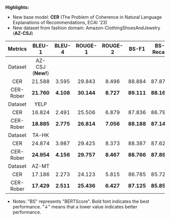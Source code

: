 **Highlights:**
- New base model: **CER** (The Problem of Coherence in Natural Language Explanations of Recommendations, ECAI '23)
- New dataset from fashion domain: Amazon-ClothingShoesAndJewelry (**AZ-CSJ**)

|          Metrics          |   BLEU-1   | BLEU-4 | ROUGE-1 | ROUGE-2 |BS-F1 |BS-Recall|BS-Precision| MAE (&darr;) |
|:-------------------------:|:----------:|:------:|:-------:|:-------:|:----------:|:---------:|:---------:|:-------:|
| Dataset | AZ-CSJ (**New!**) |        |         |         |            |           |           |         |
|            CER            |   21.588   | 3.595  | 29.843  |  8.496  |   88.884   |  87.873   |  89.973   | 0.833   |
|         CER-Rober         |   **21.760**   | **4.108**  | **30.144**  |  **8.727**  |   **89.111**   |  **88.165**   |  **90.127**   | **0.830**   |
|       Dataset       | YELP |        |         |         |            |           |           |         |
|            CER            |   16.824   | 2.491  | 25.506  |  6.879  |   87.836   |  86.793   |  88.971   | 0.807   |
|         CER-Rober         |   **18.885**   | **2.775**  | **26.814**  |  **7.056**  |   **88.188**   |  **87.141**   |  **89.322**   | **0.801**   |
|       Dataset       | TA-HK |        |         |         |            |           |           |         |
|            CER            |   24.874   | 3.987  | 29.425  |  8.373  |   88.387   |  87.622   |  89.211   | 0.667   |
|         CER-Rober         |   **24.954**   | **4.156**  | **29.757**  |  **8.467**  |   **88.766**   |  **87.895**   |  **89.698**   | **0.649**   |
|       Dataset       | AZ-MT |        |         |         |            |           |           |         |
|            CER            |   17.186   | 2.273  | 24.123  |  5.815  |   86.785   |  85.722   |  87.958   | 0.749   |
|         CER-Rober         | **17.429** | **2.511**  | **25.436**  |  **6.427**  |  **87.125**  |  **85.857**   |  **88.511**   | **0.742**   |

- Notes: "BS" represents "BERTScore". Bold font indicates the best performance. "&darr;" means that a lower value indicates better performance. 
